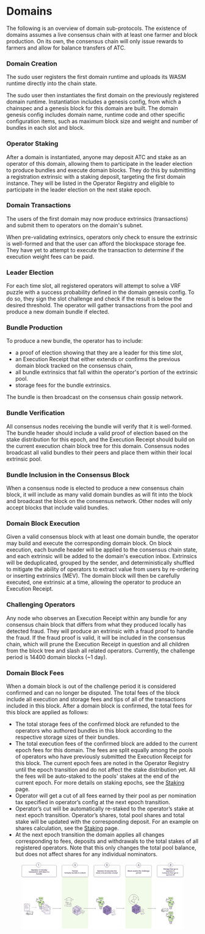 # Domains

The following is an overview of domain sub-protocols. The existence of domains assumes a live consensus chain with at least one farmer and block production. On its own, the consensus chain will only issue rewards to farmers and allow for balance transfers of ATC.

### Domain Creation

The sudo user registers the first domain runtime and uploads its WASM runtime directly into the chain state.

The sudo user then instantiates the first domain on the previously registered domain runtime. Instantiation includes a genesis config, from which a chainspec and a genesis block for this domain are built. The domain genesis config includes domain name, runtime code and other specific configuration items, such as maximum block size and weight and number of bundles in each slot and block.

### Operator Staking

After a domain is instantiated, anyone may deposit ATC and stake as an operator of this domain, allowing them to participate in the leader election to produce bundles and execute domain blocks. They do this by submitting a registration extrinsic with a staking deposit, targeting the first domain instance. They will be listed in the Operator Registry and eligible to participate in the leader election on the next stake epoch.

### Domain Transactions

The users of the first domain may now produce extrinsics (transactions) and submit them to operators on the domain's subnet.

When pre-validating extrinsics, operators only check to ensure the extrinsic is well-formed and that the user can afford the blockspace storage fee. They have yet to attempt to execute the transaction to determine if the execution weight fees can be paid.

### Leader Election

For each time slot, all registered operators will attempt to solve a VRF puzzle with a success probability defined in the domain genesis config. To do so, they sign the slot challenge and check if the result is below the desired threshold. The operator will gather transactions from the pool and produce a new domain bundle if elected.

### Bundle Production

To produce a new bundle, the operator has to include:

* a proof of election showing that they are a leader for this time slot,
* an Execution Receipt that either extends or confirms the previous domain block tracked on the consensus chain,
* all bundle extrinsics that fall within the operator's portion of the extrinsic pool.
* storage fees for the bundle extrinsics.

The bundle is then broadcast on the consensus chain gossip network.

### Bundle Verification

All consensus nodes receiving the bundle will verify that it is well-formed. The bundle header should include a valid proof of election based on the stake distribution for this epoch, and the Execution Receipt should build on the current execution chain block tree for this domain. Consensus nodes broadcast all valid bundles to their peers and place them within their local extrinsic pool.

### Bundle Inclusion in the Consensus Block

When a consensus node is elected to produce a new consensus chain block, it will include as many valid domain bundles as will fit into the block and broadcast the block on the consensus network. Other nodes will only accept blocks that include valid bundles.

### Domain Block Execution

Given a valid consensus block with at least one domain bundle, the operator may build and execute the corresponding domain block. On block execution, each bundle header will be applied to the consensus chain state, and each extrinsic will be added to the domain's execution inbox. Extrinsics will be deduplicated, grouped by the sender, and deterministically shuffled to mitigate the ability of operators to extract value from users by re-ordering or inserting extrinsics (MEV). The domain block will then be carefully executed, one extrinsic at a time, allowing the operator to produce an Execution Receipt.

### Challenging Operators

Any node who observes an Execution Receipt within any bundle for any consensus chain block that differs from what they produced locally has detected fraud. They will produce an extrinsic with a fraud proof to handle the fraud. If the fraud proof is valid, it will be included in the consensus chain, which will prune the Execution Receipt in question and all children from the block tree and slash all related operators. Currently, the challenge period is 14400 domain blocks (\~1 day).

### Domain Block Fees

When a domain block is out of the challenge period it is considered confirmed and can no longer be disputed. The total fees of the block include all execution and storage fees and tips of all of the transactions included in this block. After a domain block is confirmed, the total fees for this block are applied as follows:

* The total storage fees of the confirmed block are refunded to the operators who authored bundles in this block according to the respective storage sizes of their bundles.
* The total execution fees of the confirmed block are added to the current epoch fees for this domain. The fees are split equally among the pools of operators who have previously submitted the Execution Receipt for this block. The current epoch fees are noted in the Operator Registry until the epoch transition and do not affect the stake distribution yet. All the fees will be auto-staked to the pools' stakes at the end of the current epoch. For more details on staking epochs, see the [Staking](https://github.com/subspace/subnomicon/blob/main/docs/decex/staking.md#staking-epochs) page.
* Operator will get a cut of all fees earned by their pool as per nomination tax specified in operator’s config at the next epoch transition.
* Operator’s cut will be automatically re-staked to the operator’s stake at next epoch transition. Operator’s shares, total pool shares and total stake will be updated with the corresponding deposit. For an example on shares calculation, see the [Staking](https://github.com/subspace/subnomicon/blob/main/docs/decex/staking.md#example) page.
* At the next epoch transition the domain applies all changes corresponding to fees, deposits and withdrawals to the total stakes of all registered operators. Note that this only changes the total pool balance, but does not affect shares for any individual nominators.

<figure><picture><source srcset="../../../.gitbook/assets/Domain_Tx_To_Reward-dark.svg" media="(prefers-color-scheme: dark)"><img src="../../../.gitbook/assets/image (19).png" alt=""></picture><figcaption></figcaption></figure>
